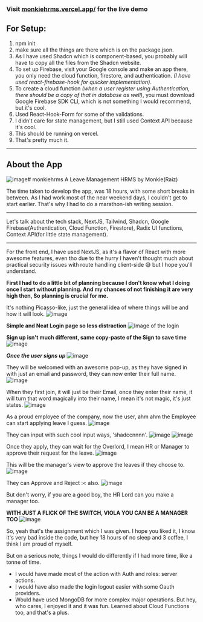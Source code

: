 ### Visit [monkiehrms.vercel.app/](https://monkiehrms.vercel.app/) for the live demo

## For Setup:
1. npm init
2. make sure all the things are there which is on the package.json.
3. As I have used Shadcn which is component-based, you probably will have to copy all the files from the Shadcn website.
4. To set up Firebase, visit your Google console and make an app there, you only need the cloud function, firestore, and authentication. _(I have used react-firebase-hook for quicker implementation)_.
5. To create a cloud function _(when a user register using Authentication, there should be a copy of that in database as well)_, you must download Google Firebase SDK CLI, which is not something I would recommend, but it's cool. 
6. Used React-Hook-Form for some of the validations.
7. I didn't care for state management, but I still used Context API because it's cool.
8. This should be running on vercel.
9. That's pretty much it.

---
## About the App
![image](https://github.com/raizrazer/monkiehrms/assets/41806230/18736698-31bf-4ff9-b569-5fe38132f116)# monkiehrms
A Leave Management HRMS by Monkie(Raiz)

The time taken to develop the app, was 18 hours, with some short breaks in between.
As I had work most of the near weekend days, I couldn't get to start earlier.
That's why I had to do a marathon-ish writing session.

---

Let's talk about the tech stack,
NextJS, Tailwind, Shadcn,
Google Firebase(Authentication,
Cloud Function, Firestore),
Radix UI functions,
Context API(for little state management).

---

 For the front end, I have used NextJS, as it's a flavor of React with more awesome features, even tho due to the hurry I haven't thought much about practical security issues with route handling client-side 😅 but I hope you'll understand.

**First I had to do a little bit of planning because I don't know what I doing once I start without planning. And my chances of not finishing it are very high then, So planning is crucial for me.**

It's nothing Picasso-like, just the general idea of where things will be and how it will look.
![image](https://github.com/raizrazer/monkiehrms/assets/41806230/6afec489-76e8-4646-9ea6-0480ad3d5ffd)


**Simple and Neat Login page so less distraction**
![Image of the login](https://github.com/raizrazer/monkiehrms/assets/41806230/3d230824-a28e-4486-9c71-55aa1ada9eb9)


**Sign up isn't much different, same copy-paste of the Sign to save time**
![image](https://github.com/raizrazer/monkiehrms/assets/41806230/927d6f70-ac06-47f8-8c92-d880d4172046)


**_Once the user signs up_**
![image](https://github.com/raizrazer/monkiehrms/assets/41806230/fcb09023-20a6-4e77-bd3c-f267c7551c30)


They will be welcomed with an awesome pop-up, as they have signed in with just an email and password, they can now enter their full name.
![image](https://github.com/raizrazer/monkiehrms/assets/41806230/9c7aae54-4d45-4d49-b2ac-7e1da94609f4)


When they first join, it will just be their Email, once they enter their name, it will turn that word magically into their name, I mean it's not magic, it's just states.
![image](https://github.com/raizrazer/monkiehrms/assets/41806230/f1d9bf7b-514d-462a-8241-b4be93a7fadd)


As a proud employee of the company, now the user, ahm ahm the Employee can start applying leave I guess.
![image](https://github.com/raizrazer/monkiehrms/assets/41806230/5364d0c5-c7aa-499e-8901-1994377619f2)


They can input with such cool input ways, 'shadccnnnn'.
![image](https://github.com/raizrazer/monkiehrms/assets/41806230/bd0b998e-7ffb-422a-a684-42cd95c1f72f) ![image](https://github.com/raizrazer/monkiehrms/assets/41806230/17bd0466-a65a-441e-b659-28c141cd655f)


Once they apply, they can wait for the Overlord, I mean HR or Manager to approve their request for the leave.
![image](https://github.com/raizrazer/monkiehrms/assets/41806230/357d15ed-f90e-4968-a27c-8cbe7d8d0f2f)


This will be the manager's view to approve the leaves if they choose to.
![image](https://github.com/raizrazer/monkiehrms/assets/41806230/737ae8d1-d01b-4de2-90c3-fc53cdf6b09c)


They can Approve and Reject :< also.
![image](https://github.com/raizrazer/monkiehrms/assets/41806230/bd89f4da-3429-4b3e-88d8-f45e7a65d9ab)


But don't worry, if you are a good boy, the HR Lord can you make a manager too.

**WITH JUST A FLICK OF THE SWITCH, VIOLA YOU CAN BE A MANAGER TOO**
![image](https://github.com/raizrazer/monkiehrms/assets/41806230/dd66ac4f-e82d-453a-8890-bf62e73c0892)

So, yeah that's the assignment which I was given.
I hope you liked it, I know it's very bad inside the code, but hey 18 hours of no sleep and 3 coffee, I think I am proud of myself.

But on a serious note, things I would do differently if I had more time, like a tonne of time.
- I would have made most of the action with Auth and roles: server actions.
- I would have also made the login logout easier with some Oauth providers.
- Would have used MongoDB for more complex major operations.
But hey, who cares, I enjoyed it and it was fun. Learned about Cloud Functions too, and that's a plus.

